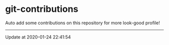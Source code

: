 # git-contributions

Auto add some contributions on this repository for more look-good profile!

---

Update at 2020-01-24 22:41:54
